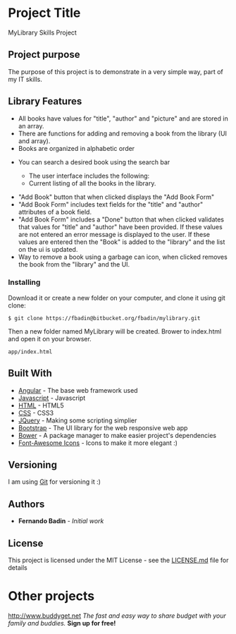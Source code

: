 # Project Title

MyLibrary Skills Project

## Project purpose

The purpose of this project is to demonstrate in a very simple way, part of my IT skills.

## Library Features
	
* All books have values for "title", "author" and "picture" and are stored in an array.
* There  are functions for adding and removing a book from the library (UI and array).
* Books are organized in alphabetic order

- You can search a desired book using the search bar
 	
    - The user interface includes the following:
    - Current listing of all the books in the library.
*   "Add Book" button that when clicked displays the "Add Book Form"
*   "Add Book Form" includes text fields for the "title" and "author" attributes of a book field.
*   "Add Book Form" includes a "Done" button that when clicked validates that values for "title" and "author" have 
       been provided. If these values are not entered an error message is displayed to the user. 
       If these values are entered then the "Book" is added to the "library" and the list on the ui is updated.
*   Way to remove a book using a garbage can icon, when clicked removes the book from the "library" and the UI.


### Installing

Download it or create a new folder on your computer, and clone it using git clone:

```
$ git clone https://fbadin@bitbucket.org/fbadin/mylibrary.git 
```

Then a new folder named MyLibrary will be created.
Brower to index.html and open it on your browser.

```
app/index.html
```

## Built With

* [Angular](https://angularjs.org/) -  The base web framework used
* [Javascript](https://www.javascript.com/) - Javascript
* [HTML](http://html.com/) - HTML5
* [CSS](https://www.w3schools.com/cssref/) - CSS3
* [JQuery](https://jquery.com/) - Making some scripting simplier
* [Bootstrap](http://getbootstrap.com/) - The UI library for the web responsive web app
* [Bower](https://bower.io/) - A package manager to make easier project's dependencies
* [Font-Awesome Icons](http://fontawesome.io/icons/) - Icons to make it more elegant :)


## Versioning

I am using [Git]() for versioning it :)

## Authors

* **Fernando Badin** - *Initial work* 

## License

This project is licensed under the MIT License - see the [LICENSE.md](LICENSE.md) file for details

# Other projects

http://www.buddyget.net
*The fast and easy way to share budget with your family and buddies.*
**Sign up for free!**